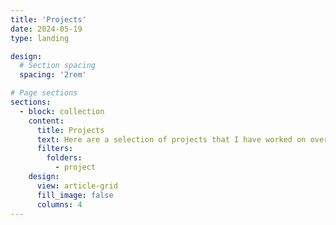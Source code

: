 ```yaml
---
title: 'Projects'
date: 2024-05-19
type: landing

design:
  # Section spacing
  spacing: '2rem'

# Page sections
sections:
  - block: collection
    content:
      title: Projects
      text: Here are a selection of projects that I have worked on over the years.
      filters:
        folders:
          - project
    design:
      view: article-grid
      fill_image: false
      columns: 4
---
```

